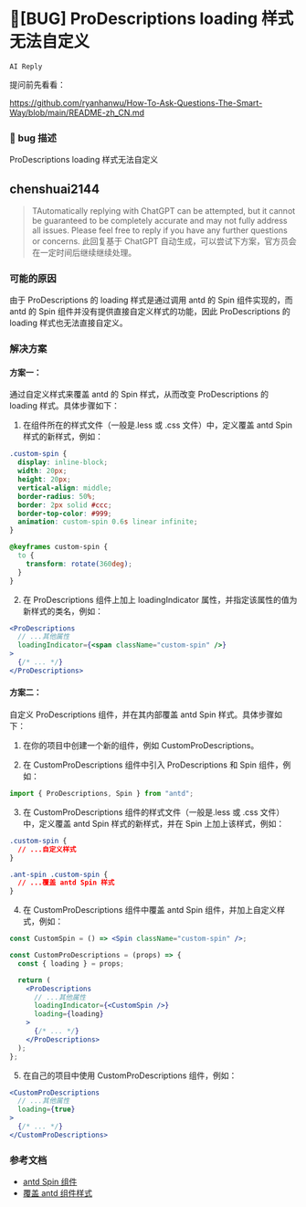 # 🐛[BUG] ProDescriptions loading 样式无法自定义

`AI Reply`

提问前先看看：

https://github.com/ryanhanwu/How-To-Ask-Questions-The-Smart-Way/blob/main/README-zh_CN.md

### 🐛 bug 描述

ProDescriptions loading 样式无法自定义

## chenshuai2144

> TAutomatically replying with ChatGPT can be attempted, but it cannot be guaranteed to be completely accurate and may not fully address all issues. Please feel free to reply if you have any further questions or concerns.
> 此回复基于 ChatGPT 自动生成，可以尝试下方案，官方员会在一定时间后继续继续处理。

### 可能的原因

由于 ProDescriptions 的 loading 样式是通过调用 antd 的 Spin 组件实现的，而 antd 的 Spin 组件并没有提供直接自定义样式的功能，因此 ProDescriptions 的 loading 样式也无法直接自定义。

### 解决方案

#### 方案一：

通过自定义样式来覆盖 antd 的 Spin 样式，从而改变 ProDescriptions 的 loading 样式。具体步骤如下：

1. 在组件所在的样式文件（一般是.less 或 .css 文件）中，定义覆盖 antd Spin 样式的新样式，例如：

```css
.custom-spin {
  display: inline-block;
  width: 20px;
  height: 20px;
  vertical-align: middle;
  border-radius: 50%;
  border: 2px solid #ccc;
  border-top-color: #999;
  animation: custom-spin 0.6s linear infinite;
}

@keyframes custom-spin {
  to {
    transform: rotate(360deg);
  }
}
```

2. 在 ProDescriptions 组件上加上 loadingIndicator 属性，并指定该属性的值为新样式的类名，例如：

```jsx
<ProDescriptions
  // ...其他属性
  loadingIndicator={<span className="custom-spin" />}
>
  {/* ... */}
</ProDescriptions>
```

#### 方案二：

自定义 ProDescriptions 组件，并在其内部覆盖 antd Spin 样式。具体步骤如下：

1. 在你的项目中创建一个新的组件，例如 CustomProDescriptions。

2. 在 CustomProDescriptions 组件中引入 ProDescriptions 和 Spin 组件，例如：

```jsx
import { ProDescriptions, Spin } from "antd";
```

3. 在 CustomProDescriptions 组件的样式文件（一般是.less 或 .css 文件）中，定义覆盖 antd Spin 样式的新样式，并在 Spin 上加上该样式，例如：

```css
.custom-spin {
  // ...自定义样式
}

.ant-spin .custom-spin {
  // ...覆盖 antd Spin 样式
}
```

4. 在 CustomProDescriptions 组件中覆盖 antd Spin 组件，并加上自定义样式，例如：

```jsx
const CustomSpin = () => <Spin className="custom-spin" />;

const CustomProDescriptions = (props) => {
  const { loading } = props;

  return (
    <ProDescriptions
      // ...其他属性
      loadingIndicator={<CustomSpin />}
      loading={loading}
    >
      {/* ... */}
    </ProDescriptions>
  );
};
```

5. 在自己的项目中使用 CustomProDescriptions 组件，例如：

```jsx
<CustomProDescriptions
  // ...其他属性
  loading={true}
>
  {/* ... */}
</CustomProDescriptions>
```

### 参考文档

- [antd Spin 组件](https://ant.design/components/spin-cn/)
- [覆盖 antd 组件样式](https://ant.design/docs/react/customize-theme-cn#在less变量中覆盖组件样式)
